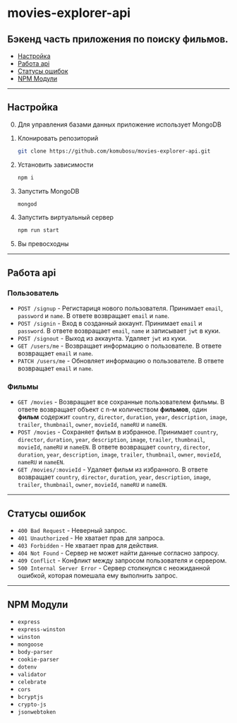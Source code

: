 # movies-explorer-api
## Бэкенд часть приложения по поиску фильмов.

* [Настройка](#setup)
* [Работа api](#api)
* [Статусы ошибок](#errors)
* [NPM Модули](#npm)

---

<h2 name="setup">Настройка</h2>

0. Для управления базами данных приложение использует MongoDB

1. Клонировать репозиторий

    ```bash
    git clone https://github.com/komubosu/movies-explorer-api.git
    ```

2. Установить зависимости

    ```bash
    npm i
    ```

3. Запустить MongoDB

    ```bash
    mongod
    ```

3. Запустить виртуальный сервер

    ```bash
    npm run start
    ```

4. Вы превосходны

---

<h2 name="api">Работа api</h2>

### Пользователь
* `POST /signup` - Регистариця нового пользователя. Принимает `email`, `password` и `name`. В ответе возвращает `email` и `name`.
* `POST /signin` - Вход в созданный аккаунт. Принимает `email` и `password`. В ответе возвращает `email`, `name` и записывает `jwt` в куки.
* `POST /signout` - Выход из аккаунта. Удаляет `jwt` из куки.
* `GET /users/me` - Возвращает информацию о пользователе. В ответе возвращает `email` и `name`.
* `PATCH /users/me` - Обновляет информацию о пользователе. В ответе возвращает `email` и `name`.

### Фильмы
* `GET /movies` - Возвращает все сохранные пользователем фильмы. В ответе возвращает объект с n-м количеством **фильмов**, один **фильм** содержит `country`, `director`, `duration`, `year`, `description`, `image`, `trailer`, `thumbnail`, `owner`, `movieId`, `nameRU` и `nameEN`.
* `POST /movies` - Сохраняет фильм в избранное. Принимает `country`, `director`, `duration`, `year`, `description`, `image`, `trailer`, `thumbnail`, `movieId`, `nameRU` и `nameEN`. В ответе возвращает `country`, `director`, `duration`, `year`, `description`, `image`, `trailer`, `thumbnail`, `owner`, `movieId`, `nameRU` и `nameEN`.
* `GET /movies/:movieId` - Удаляет фильм из избранного. В ответе возвращает `country`, `director`, `duration`, `year`, `description`, `image`, `trailer`, `thumbnail`, `owner`, `movieId`, `nameRU` и `nameEN`.

---

<h2 name="errors">Статусы ошибок</h2>

* `400 Bad Request` - Неверный запрос.
* `401 Unauthorized` - Не хватает прав для запроса.
* `403 Forbidden` - Не хватает прав для действия.
* `404 Not Found` - Сервер не может найти данные согласно запросу.
* `409 Conflict` - Конфликт между запросом пользователя и сервером.
* `500 Internal Server Error` - Сервер столкнулся с неожиданной ошибкой, которая помешала ему выполнить запрос.

---

<h2 name="npm">NPM Модули</h2>

* `express`
* `express-winston`
* `winston`
* `mongoose`
* `body-parser`
* `cookie-parser`
* `dotenv`
* `validator`
* `celebrate`
* `cors`
* `bcryptjs`
* `crypto-js`
* `jsonwebtoken`
